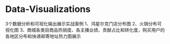 # Data-Visualizations
3个数据分析和可视化输出展示实战案例
1、鸿星尔克门店分布图
2、火锅分布可视化图
3、商城各类目商品热销度、各主播业绩、贡献占比和转化度，购买用户的各地区分布和快递邮寄地址热力图展示

